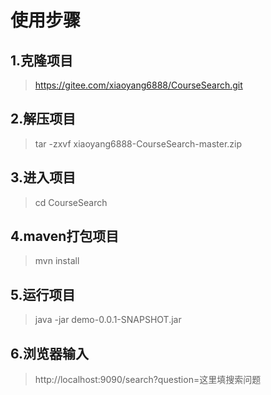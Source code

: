 # 使用步骤
## 1.克隆项目
> https://gitee.com/xiaoyang6888/CourseSearch.git
## 2.解压项目
> tar -zxvf xiaoyang6888-CourseSearch-master.zip
## 3.进入项目
> cd CourseSearch
## 4.maven打包项目
> mvn install
## 5.运行项目
> java -jar demo-0.0.1-SNAPSHOT.jar
## 6.浏览器输入
> http://localhost:9090/search?question=这里填搜索问题
